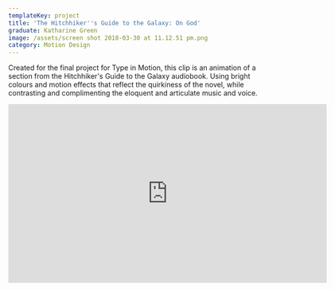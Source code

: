 ```yaml
---
templateKey: project
title: 'The Hitchhiker''s Guide to the Galaxy: On God'
graduate: Katharine Green
image: /assets/screen shot 2018-03-30 at 11.12.51 pm.png
category: Motion Design
---
```

Created for the final project for Type in Motion, this clip is an animation of a section from the Hitchhiker's Guide to the Galaxy audiobook. Using bright colours and motion effects that reflect the quirkiness of the novel, while contrasting and complimenting the eloquent and articulate music and voice.

<iframe src="https://player.vimeo.com/video/262607352" width="640" height="360" frameborder="0" webkitallowfullscreen mozallowfullscreen allowfullscreen></iframe>
